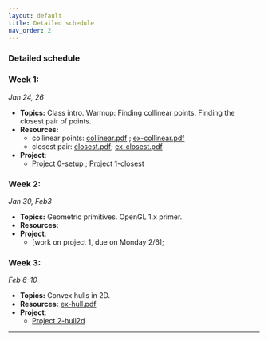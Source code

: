 ```yaml
---
layout: default 
title: Detailed schedule
nav_order: 2
---
```



### Detailed schedule 

### Week 1:

_Jan 24, 26_

- __Topics:__ Class intro. Warmup: Finding collinear points. Finding the closest pair of points. 
- __Resources:__ 
    - collinear points:   [collinear.pdf](Lectures/L1-intro/cg-collinear.pdf) ; [ex-collinear.pdf](Lectures/L1-intro/ex-collinear.pdf)
    - closest pair:   [closest.pdf](Lectures/L2-closest/cg-closestpair.pdf); [ex-closest.pdf](Lectures/L2-closest/ex-closestpair.pdf)
- __Project__: 
  - [Project 0-setup](Projects/P0-setup.md) ; [Project 1-closest](Projects/P1-closest.md)
 
### Week 2:

_Jan 30, Feb3_

- __Topics:__ Geometric primitives.  OpenGL 1.x primer. 
- __Resources:__ 
- __Project__: 
  - [work on project 1, due on Monday 2/6]; 
 
### Week 3:

_Feb 6-10_

- __Topics:__ Convex hulls in 2D. 
- __Resources:__  [ex-hull.pdf](Lectures/L4-hull2d/ex-hull2d.pdf)
- __Project__: 
  - [Project 2-hull2d](Projects/P2-hull2d.md)
 
  
***


